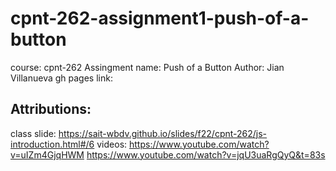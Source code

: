# cpnt-262-assignment1-push-of-a-button
course: cpnt-262
Assingment name: Push of a Button
Author: Jian Villanueva
gh pages link: 

## Attributions:
class slide: https://sait-wbdv.github.io/slides/f22/cpnt-262/js-introduction.html#/6
videos: https://www.youtube.com/watch?v=uIZm4GjqHWM
        https://www.youtube.com/watch?v=jqU3uaRgQyQ&t=83s
        
